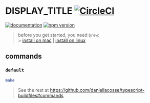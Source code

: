 # **DISPLAY_TITLE** [![CircleCI](https://circleci.com/gh/__USERNAME__/__TITLE__.svg?style=svg)](https://circleci.com/gh/__USERNAME__/__TITLE__)

[![documentation](https://img.shields.io/badge/documentation-blue.svg)](https://github.com/__USERNAME__/__TITLE__/tree/master/documentation#__TITLE__-documentation) [![npm version](https://badge.fury.io/js/%40__USERNAME__%2F__TITLE__.svg)](https://badge.fury.io/js/%40__USERNAME__%2F__TITLE__)

> before you get started, you need `brew`: <br> > [install on mac](https://brew.sh/) | [install on linux](https://docs.brew.sh/Homebrew-on-Linux)

## commands

### `default`

```sh
make
```

> See the rest at https://github.com/daniellacosse/typescript-buildfiles#commands
